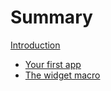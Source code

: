 # Summary

[Introduction](./introduction.md)

- [Your first app](./first_app.md)
- [The widget macro](./widget_macro.md)
